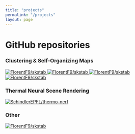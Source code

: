 ```yaml
---
title: "projects"
permalink: "/projects"
layout: page
---
```


# GitHub repositories

<!-- <a class="repo-link" href="https://github.com/FlorentF9/skstab" target="_blank" rel="noopener noreferrer">
    <img alt="FlorentF9" src="https://github-readme-stats.vercel.app/api?username=FlorentF9&count_private=true&show_icons=true&theme=default">
</a> -->

### Clustering &amp; Self-Organizing Maps

<a class="repo-link" href="https://github.com/FlorentF9/skstab" target="_blank" rel="noopener noreferrer">
    <img class="repo-card"  alt="FlorentF9/skstab" src="https://github-readme-stats.vercel.app/api/pin/?username=FlorentF9&amp;repo=skstab&amp;theme=default_repocard&amp;show_owner=false&amp">
</a>
<a class="repo-link" href="https://github.com/FlorentF9/DeepTemporalClustering" target="_blank" rel="noopener noreferrer">
    <img class="repo-card" alt="FlorentF9/skstab" src="https://github-readme-stats.vercel.app/api/pin/?username=FlorentF9&amp;repo=DeepTemporalClustering&amp;theme=default_repocard&amp;show_owner=false&amp">
</a>
<a class="repo-link" href="https://github.com/FlorentF9/DESOM" target="_blank" rel="noopener noreferrer">
    <img class="repo-card" alt="FlorentF9/skstab" src="https://github-readme-stats.vercel.app/api/pin/?username=FlorentF9&amp;repo=DESOM&amp;theme=default_repocard&amp;show_owner=false&amp">
</a>
<a class="repo-link" href="https://github.com/FlorentF9/sparkml-som" target="_blank" rel="noopener noreferrer">
    <img class="repo-card" alt="FlorentF9/skstab" src="https://github-readme-stats.vercel.app/api/pin/?username=FlorentF9&amp;repo=sparkml-som&amp;theme=default_repocard&amp;show_owner=false&amp">
</a>

### Thermal Neural Scene Rendering

<a class="repo-link" href="https://github.com/SchindlerEPFL/thermo-nerf" target="_blank" rel="noopener noreferrer">
    <img class="repo-card" alt="SchindlerEPFL/thermo-nerf" src="https://github-readme-stats.vercel.app/api/pin/?username=SchindlerEPFL&amp;repo=thermo-nerf&amp;theme=default_repocard&amp;show_owner=false&amp">
</a>

### Other

<a class="repo-link" href="https://github.com/FlorentF9/SatelliteSimulator" target="_blank" rel="noopener noreferrer">
    <img class="repo-card" alt="FlorentF9/skstab" src="https://github-readme-stats.vercel.app/api/pin/?username=FlorentF9&amp;repo=SatelliteSimulator&amp;theme=default_repocard&amp;show_owner=false&amp">
</a>